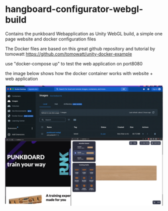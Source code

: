 # hangboard-configurator-webgl-build
Contains the punkboard Webapplication as Unity WebGL build, a simple one page website and docker configuration files 

The Docker files are based on this great github repository and tutorial by tomowatt 
https://github.com/tomowatt/unity-docker-example

use 
"docker-compose up" 
to test the web application on port8080

the image below shows how the docker container works with website + web application

![alt text](https://github.com/SebastianKru/hangboard-configurator-webgl-build/blob/main/DockerExample.png?raw=true)
